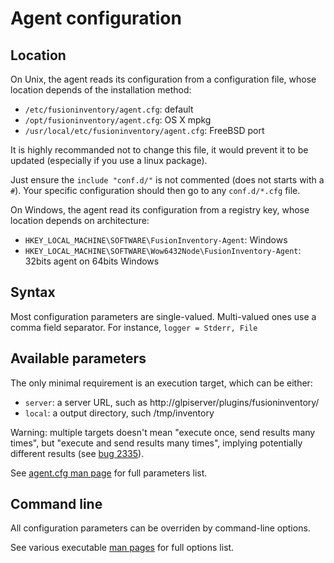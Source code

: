 # Agent configuration

## Location

On Unix, the agent reads its configuration from a configuration file, whose
location depends of the installation method:

* `/etc/fusioninventory/agent.cfg`: default
* `/opt/fusioninventory/agent.cfg`: OS X mpkg
* `/usr/local/etc/fusioninventory/agent.cfg`: FreeBSD port

It is highly recommanded not to change this file, it would prevent it to be updated (especially if you use a linux package).

Just ensure the `include "conf.d/"` is not commented (does not starts with a `#`).
Your specific configuration should then go to any `conf.d/*.cfg` file.

On Windows, the agent read its configuration from a registry key, whose
location depends on architecture:

* `HKEY_LOCAL_MACHINE\SOFTWARE\FusionInventory-Agent`: Windows
* `HKEY_LOCAL_MACHINE\SOFTWARE\Wow6432Node\FusionInventory-Agent`: 32bits agent on 64bits Windows

## Syntax

Most configuration parameters are single-valued. Multi-valued ones use a comma
field separator. For instance, `logger = Stderr, File`

## Available parameters

The only minimal requirement is an execution target, which can be either:

* `server`: a server URL, such as http://glpiserver/plugins/fusioninventory/
* `local`: a output directory, such /tmp/inventory

Warning: multiple targets doesn't mean "execute once, send results many times",
but "execute and send results many times", implying potentially different
results (see [bug 2335](http://forge.fusioninventory.org/issues/2335)).

See [agent.cfg man page](man/agent.cfg.html) for full parameters list.

## Command line

All configuration parameters can be overriden by command-line options.

See various executable [man pages](man/) for full options list.
